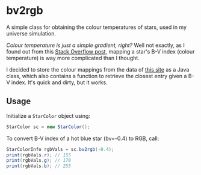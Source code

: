 # bv2rgb
A simple class for obtaining the colour temperatures of stars, used in my universe simulation.

*Colour temperature is just a simple gradient, right?* Well not exactly, as I found out from this [Stack Overflow post](https://stackoverflow.com/questions/21977786/star-b-v-color-index-to-apparent-rgb-color), mapping a star's B-V index (colour temperature) is way more complicated than I thought. 

I decided to store the colour mappings from the data of [this site](http://www.vendian.org/mncharity/dir3/starcolor/details.html) as a Java class, which also contains a function to retrieve the closest entry given a B-V index. It's quick and dirty, but it works.

## Usage
Initialize a `StarColor` object using:
```java
StarColor sc = new StarColor();
```
To convert B-V index of a hot blue star (bv=-0.4) to RGB, call:
```java
StarColorInfo rgbVals = sc.bv2rgb(-0.4);
print(rgbVals.r); // 155
print(rgbVals.g); // 178
print(rgbVals.b); // 255
```
